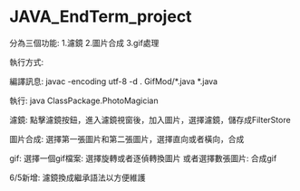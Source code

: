 # JAVA_EndTerm_project
分為三個功能: 1.濾鏡 2.圖片合成 3.gif處理

執行方式:

編譯訊息: javac -encoding utf-8 -d . GifMod/*.java *.java

執行: java ClassPackage.PhotoMagician

濾鏡:
點擊濾鏡按鈕，進入濾鏡視窗後，加入圖片，選擇濾鏡，儲存成FilterStore

圖片合成:
選擇第一張圖片和第二張圖片，選擇直向或者橫向，合成

gif:
選擇一個gif檔案: 選擇旋轉或者逐偵轉換圖片
或者選擇數張圖片: 合成gif

6/5新增: 濾鏡換成繼承語法以方便維護

